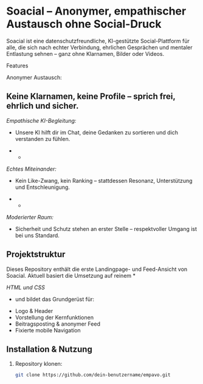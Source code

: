 # Soacial – Anonymer, empathischer Austausch ohne Social-Druck

Soacial ist eine datenschutzfreundliche, KI-gestützte Social-Plattform für alle, die sich nach echter Verbindung, ehrlichen Gesprächen und mentaler Entlastung sehnen – ganz ohne Klarnamen, Bilder oder Videos.

Features


Anonymer Austausch:

Keine Klarnamen, keine Profile – sprich frei, ehrlich und sicher.
- 

*Empathische KI-Begleitung:*

* Unsere KI hilft dir im Chat, deine Gedanken zu sortieren und dich verstanden zu fühlen.
- *

*Echtes Miteinander:*

* Kein Like-Zwang, kein Ranking – stattdessen Resonanz, Unterstützung und Entschleunigung.
- *

*Moderierter Raum:*

* Sicherheit und Schutz stehen an erster Stelle – respektvoller Umgang ist bei uns Standard.

## Projektstruktur

Dieses Repository enthält die erste Landingpage- und Feed-Ansicht von Soacial. Aktuell basiert die Umsetzung auf reinem *

*HTML und CSS*

* und bildet das Grundgerüst für:

- Logo & Header
- Vorstellung der Kernfunktionen
- Beitragsposting & anonymer Feed
- Fixierte mobile Navigation

## Installation & Nutzung

1. Repository klonen:
   ```bash
   git clone https://github.com/dein-benutzername/empavo.git
